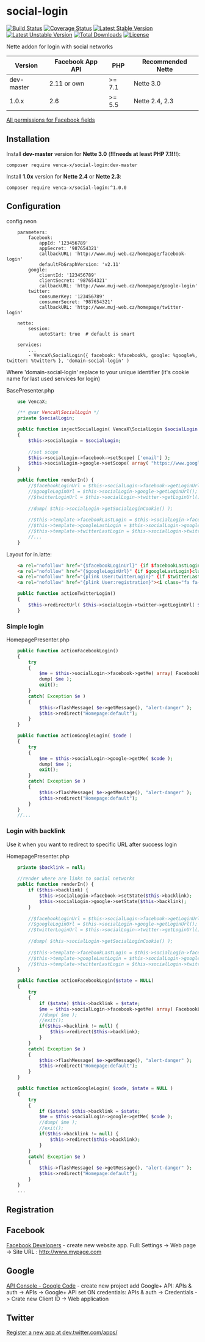 social-login
===============

[![Build Status](https://travis-ci.org/venca-x/social-login.svg)](https://travis-ci.org/venca-x/social-login)
[![Coverage Status](https://coveralls.io/repos/github/venca-x/social-login/badge.svg?branch=master)](https://coveralls.io/github/venca-x/social-login?branch=master) 
[![Latest Stable Version](https://poser.pugx.org/venca-x/social-login/v/stable.svg)](https://packagist.org/packages/venca-x/social-login) 
[![Latest Unstable Version](https://poser.pugx.org/venca-x/social-login/v/unstable.svg)](https://packagist.org/packages/venca-x/social-login) 
[![Total Downloads](https://poser.pugx.org/venca-x/social-login/downloads.svg)](https://packagist.org/packages/venca-x/social-login) 
[![License](https://poser.pugx.org/venca-x/social-login/license.svg)](https://packagist.org/packages/venca-x/social-login)

Nette addon for login with social networks

| Version     | Facebook App API | PHP     | Recommended Nette |
| ---         | ---              | ---     | ---               |
| dev-master  | 2.11 or own      | \>= 7.1 | Nette 3.0         |
| 1.0.x       | 2.6              | \>= 5.5 | Nette 2.4, 2.3    |

[All permissions for Facebook fields](https://developers.facebook.com/docs/graph-api/reference/user/)

Installation
------------

Install **dev-master** version for **Nette 3.0** (**!!!needs at least PHP 7.1!!!**):
```
composer require venca-x/social-login:dev-master
```

Install **1.0x** version for **Nette 2.4** or **Nette 2.3**:
```
composer require venca-x/social-login:^1.0.0
```

Configuration
-------------

config.neon
```
	parameters:
		facebook:
			appId: '123456789'
			appSecret: '987654321'
			callbackURL: 'http://www.muj-web.cz/homepage/facebook-login'
			defaultFbGraphVersion: 'v2.11'
		google:
			clientId: '123456789'
			clientSecret: '987654321'
			callbackURL: 'http://www.muj-web.cz/homepage/google-login'
		twitter:
			consumerKey: '123456789'
			consumerSecret: '987654321'
			callbackURL: 'http://www.muj-web.cz/homepage/twitter-login'

	nette:
		session:
			autoStart: true  # default is smart	

    services:
        ...
        - VencaX\SocialLogin({ facebook: %facebook%, google: %google%, twitter: %twitter% }, 'domain-social-login' )
```
Where 'domain-social-login' replace to your unique identifier (it's cookie name for last used services for login)


BasePresenter.php

```php
    use VencaX;

    /** @var VencaX\SocialLogin */
    private $socialLogin;

    public function injectSocialLogin( VencaX\SocialLogin $socialLogin )
    {
        $this->socialLogin = $socialLogin;
        
        //set scope
        $this->socialLogin->facebook->setScope( ['email'] );
        $this->socialLogin->google->setScope( array( "https://www.googleapis.com/auth/plus.me", "https://www.googleapis.com/auth/userinfo.email" ) );		
    }

    public function renderIn() {
        //$facebookLoginUrl = $this->socialLogin->facebook->getLoginUrl();
        //$googleLoginUrl = $this->socialLogin->google->getLoginUrl();
        //$twitterLoginUrl = $this->socialLogin->twitter->getLoginUrl();
        
        //dump( $this->socialLogin->getSocialLoginCookie() );
        
        //$this->template->facebookLastLogin = $this->socialLogin->facebook->isThisServiceLastLogin();
        //$this->template->googleLastLogin = $this->socialLogin->google->isThisServiceLastLogin();
        //$this->template->twitterLastLogin = $this->socialLogin->twitter->isThisServiceLastLogin();
        //...
    }
```

Layout for in.latte:
```html
    <a rel="nofollow" href="{$facebookLoginUrl}" {if $facebookLastLogin}class="last-login"{/if}><i class="fa fa-facebook-square fa-lg"></i></a>
    <a rel="nofollow" href="{$googleLoginUrl}" {if $googleLastLogin}class="last-login"{/if}><i class="fa fa-google-plus-square fa-lg"></i></a><br/>
    <a rel="nofollow" href="{plink User:twitterLogin}" {if $twitterLastLogin}class="last-login"{/if}><i class="fa fa-twitter-square fa-lg"></i></a><br/>
    <a rel="nofollow" href="{plink User:registration}"><i class="fa fa-plus-square fa-lg"></i> Zaregistrovat</a>
```

```php
    public function actionTwitterLogin()
    {
        $this->redirectUrl( $this->socialLogin->twitter->getLoginUrl( $this->presenter->link( '//Homepage:googleLogin' ) ) );
    }
```

### Simple login ###
HomepagePresenter.php
```php
    public function actionFacebookLogin()
    {
        try
        {
            $me = $this->socialLogin->facebook->getMe( array( FacebookLogin::ID, FacebookLogin::EMAIL, FacebookLogin::NAME, FacebookLogin::FIRST_NAME, FacebookLogin::LAST_NAME ) );
            dump( $me );
            exit();
        }
        catch( Exception $e )
        {
            $this->flashMessage( $e->getMessage(), "alert-danger" );
            $this->redirect("Homepage:default");
        }
    }

    public function actionGoogleLogin( $code )
    {
        try
        {
            $me = $this->socialLogin->google->getMe( $code );
            dump( $me );
            exit();
        }
        catch( Exception $e )
        {
            $this->flashMessage( $e->getMessage(), "alert-danger" );
            $this->redirect("Homepage:default");
        }
    }
    //...
```

### Login with backlink ###
Use it when you want to redirect to specific URL after success login

HomepagePresenter.php
```php
    private $backlink = null;
    
    //render where are links to social networks  
    public function renderIn() {
        if ($this->backlink) {
            $this->socialLogin->facebook->setState($this->backlink);
            $this->socialLogin->google->setState($this->backlink);
        }
        
        //$facebookLoginUrl = $this->socialLogin->facebook->getLoginUrl();
        //$googleLoginUrl = $this->socialLogin->google->getLoginUrl();
        //$twitterLoginUrl = $this->socialLogin->twitter->getLoginUrl();
    
        //dump( $this->socialLogin->getSocialLoginCookie() );
    
        //$this->template->facebookLastLogin = $this->socialLogin->facebook->isThisServiceLastLogin();
        //$this->template->googleLastLogin = $this->socialLogin->google->isThisServiceLastLogin();
        //$this->template->twitterLastLogin = $this->socialLogin->twitter->isThisServiceLastLogin();
    }

    public function actionFacebookLogin($state = NULL)
    {
        try
        {
            if ($state) $this->backlink = $state;
            $me = $this->socialLogin->facebook->getMe( array( FacebookLogin::ID, FacebookLogin::EMAIL, FacebookLogin::NAME, FacebookLogin::FIRST_NAME, FacebookLogin::LAST_NAME ) );
            //dump( $me );
            //exit();
            if($this->backlink != null) {
                $this->redirect($this->backlink);
            }
        }
        catch( Exception $e )
        {
            $this->flashMessage( $e->getMessage(), "alert-danger" );
            $this->redirect("Homepage:default");
        }
    }

    public function actionGoogleLogin( $code, $state = NULL )
    {
        try
        {
            if ($state) $this->backlink = $state;
            $me = $this->socialLogin->google->getMe( $code );
            //dump( $me );
            //exit();
            if($this->backlink != null) {
                $this->redirect($this->backlink);
            }
        }
        catch( Exception $e )
        {
            $this->flashMessage( $e->getMessage(), "alert-danger" );
            $this->redirect("Homepage:default");
        }
    }
    ...
```

Registration
-------------

Facebook
-------------
[Facebook Developers](https://developers.facebook.com/) - create new website app. Full: Settings -> Web page -> Site URL : http://www.mypage.com

Google
-------------
[API Console - Google Code](https://console.developers.google.com) - create new project
add Google+ API: APIs & auth -> APIs -> Google+ API set ON
credentials: APIs & auth -> Credentials -> Crate new Client ID -> Web application

Twitter
-------------
[Register a new app at dev.twitter.com/apps/](https://apps.twitter.com/app/new)

